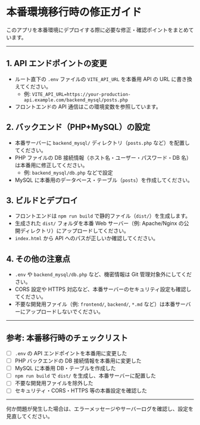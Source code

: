 # 本番環境移行時の修正ガイド

このアプリを本番環境にデプロイする際に必要な修正・確認ポイントをまとめています。

---

## 1. API エンドポイントの変更

- ルート直下の `.env` ファイルの `VITE_API_URL` を本番用 API の URL に書き換えてください。
  - 例: `VITE_API_URL=https://your-production-api.example.com/backend_mysql/posts.php`
- フロントエンドの API 通信はこの環境変数を参照しています。

## 2. バックエンド（PHP+MySQL）の設定

- 本番サーバーに `backend_mysql/` ディレクトリ（`posts.php` など）を配置してください。
- PHP ファイルの DB 接続情報（ホスト名・ユーザー・パスワード・DB 名）は本番用に修正してください。
  - 例: `backend_mysql/db.php` などで設定
- MySQL に本番用のデータベース・テーブル（`posts`）を作成してください。

## 3. ビルドとデプロイ

- フロントエンドは `npm run build` で静的ファイル（`dist/`）を生成します。
- 生成された `dist/` フォルダを本番 Web サーバー（例: Apache/Nginx の公開ディレクトリ）にアップロードしてください。
- `index.html` から API へのパスが正しいか確認してください。

## 4. その他の注意点

- `.env` や `backend_mysql/db.php` など、機密情報は Git 管理対象外にしてください。
- CORS 設定や HTTPS 対応など、本番サーバーのセキュリティ設定も確認してください。
- 不要な開発用ファイル（例: `frontend/`, `backend/`, `*.md` など）は本番サーバーにアップロードしないでください。

---

## 参考: 本番移行時のチェックリスト

- [ ] `.env` の API エンドポイントを本番用に変更した
- [ ] PHP バックエンドの DB 接続情報を本番用に変更した
- [ ] MySQL に本番用 DB・テーブルを作成した
- [ ] `npm run build` で `dist/` を生成し、本番サーバーに配置した
- [ ] 不要な開発用ファイルを除外した
- [ ] セキュリティ・CORS・HTTPS 等の本番設定を確認した

---

何か問題が発生した場合は、エラーメッセージやサーバーログを確認し、設定を見直してください。
